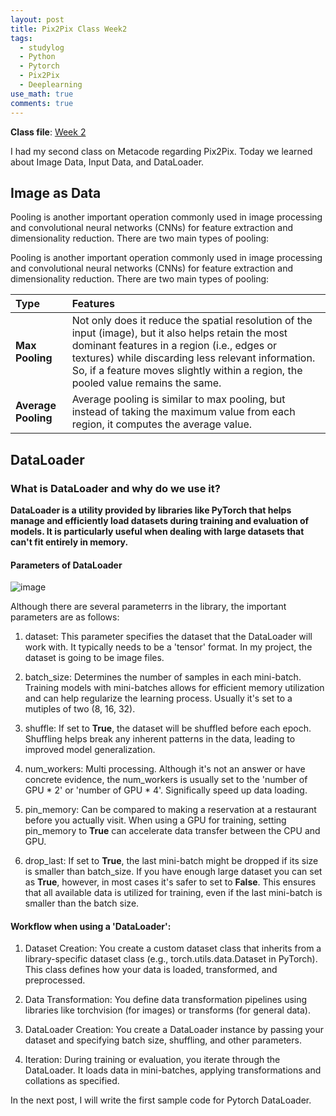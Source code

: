 ```yaml
---
layout: post
title: Pix2Pix Class Week2
tags:
  - studylog
  - Python
  - Pytorch
  - Pix2Pix
  - Deeplearning
use_math: true
comments: true
---
```

**Class file**: [Week 2](https://nachochips.github.io/docs/assets/Week_2%20(1).pdf)

I had my second class on Metacode regarding Pix2Pix. 
Today we learned about Image Data, Input Data, and DataLoader. 

## Image as Data

Pooling is another important operation commonly used in image processing and convolutional neural networks (CNNs) for feature extraction and dimensionality reduction. 
There are two main types of pooling:

Pooling is another important operation commonly used in image processing and convolutional neural networks (CNNs) for feature extraction and dimensionality reduction. There are two main types of pooling:

| Type          | Features                                                                                                                             |
| :------------ | :------------------------------------------------------------------------------------------------------------------------------------ |
| **Max Pooling**   | Not only does it reduce the spatial resolution of the input (image), but it also helps retain the most dominant features in a region (i.e., edges or textures) while discarding less relevant information. So, if a feature moves slightly within a region, the pooled value remains the same. |
| **Average Pooling** | Average pooling is similar to max pooling, but instead of taking the maximum value from each region, it computes the average value.      |

## DataLoader
### What is DataLoader and why do we use it?
**DataLoader is a utility provided by libraries like PyTorch that helps manage and efficiently load datasets during training and evaluation of models. It is particularly useful when dealing with large datasets that can't fit entirely in memory.** 

#### Parameters of DataLoader
![image](https://github.com/nachochips/nachochips.github.io/assets/68362149/bf52dea9-e8f2-45ef-99fb-b852e7f758dd)

Although there are several parameterrs in the library, the important parameters are as follows: 

1) dataset: This parameter specifies the dataset that the DataLoader will work with. It typically needs to be a 'tensor' format. In my project, the dataset is going to be image files.

2) batch_size: Determines the number of samples in each mini-batch. Training models with mini-batches allows for efficient memory utilization and can help regularize the learning process. Usually it's set to a mutiples of two (8, 16, 32). 

3) shuffle: If set to **True**, the dataset will be shuffled before each epoch. Shuffling helps break any inherent patterns in the data, leading to improved model generalization.

4) num_workers: Multi processing. Although it's not an answer or have concrete evidence, the num_workers is usually set to the 'number of GPU * 2' or 'number of GPU * 4'. Significally speed up data loading. 

5) pin_memory: Can be compared to making a reservation at a restaurant before you actually visit. When using a GPU for training, setting pin_memory to **True** can accelerate data transfer between the CPU and GPU.

6) drop_last: If set to **True**, the last mini-batch might be dropped if its size is smaller than batch_size. If you have enough large dataset you can set as **True**, however, in most cases it's safer to set to **False**. This ensures that all available data is utilized for training, even if the last mini-batch is smaller than the batch size. 

#### Workflow when using a 'DataLoader':
1) Dataset Creation: You create a custom dataset class that inherits from a library-specific dataset class (e.g., torch.utils.data.Dataset in PyTorch). This class defines how your data is loaded, transformed, and preprocessed.

2) Data Transformation: You define data transformation pipelines using libraries like torchvision (for images) or transforms (for general data).

3) DataLoader Creation: You create a DataLoader instance by passing your dataset and specifying batch size, shuffling, and other parameters.

4) Iteration: During training or evaluation, you iterate through the DataLoader. It loads data in mini-batches, applying transformations and collations as specified.

In the next post, I will write the first sample code for Pytorch DataLoader. 
